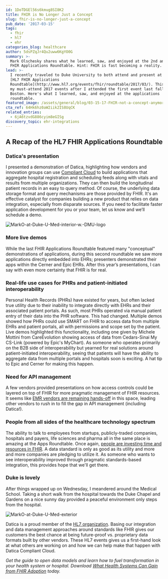 ```yaml
---
id: 1DoTDGEl56s6kmug8SI8K2
title: FHIR is No Longer Just a Concept
slug: fhir-is-no-longer-just-a-concept
pub_date: '2017-03-15'
tags:
  - fhir
  - hl7
  - ehr
categories_blog: healthcare
author: 5dsPZqJr4Qu2uww6KgYO0G
summary: >-
  Mark Olschesky shares what he learned, saw, and enjoyed at the 2nd annual HL7
  FHIR Applications Roundtable. Hint: FHIR is fast becoming a reality.
lead: >-
  I recently traveled to Duke University to both attend and present at the 2nd
  [HL7 FHIR Applications
  Roundtable](http://www.hl7.org/events/fhir/roundtable/2017/03/). This topped
  my must-attend 2017 events after I attended the first event last fall in
  Boston. Here's what I learned, saw, and enjoyed at the applications
  roundtable.
featured_image: /assets/general/blog/03-15-17-FHIR-not-a-concept-anymore-_Marko_.jpg
cta_ref: 64Hk6hz0aW2iik2IS8UqCK
related_entries:
  - 6jA6tzvdG886cyim8eGISg
discovery_topic: ehr-integrations
---
```

## A Recap of the HL7 FHIR Applications Roundtable

### Datica's presentation
I presented a demonstration of Datica, highlighting how vendors and innovation groups can use [Compliant Cloud](https://datica.com/compliant-cloud/) to build applications that aggregate hospital registration and scheduling feeds along with vitals and results from multiple organizations. They can then build the longitudinal patient records in an easy to query method. Of course, the underlying data storage format and query mechanisms are those provided by FHIR. It's an effective catalyst for companies building a new product that relies on data integration, especially from disparate sources. If you need to facilitate faster application development for you or your team, let us know and we’ll schedule a demo.

![MarkO-at-Duke-U-Med-interior-w.-DMU-logo](/assets/general/blog/MarkO-at-Duke-U-Med-interior-w.-DMU-logo.jpg)
 
### More live demos
While the last FHIR Applications Roundtable featured many "conceptual" demonstrations of applications, during this second roundtable we saw more applications directly embedded into EHRs; presenters demonstrated their apps within the Cerner and Epic EHRs. After this year’s presentations, I can say with even more certainty that FHIR is for real.
 
### Real-life use cases for PHRs and patient-initiated interoperability
Personal Health Records (PHRs) have existed for years, but often lacked true utility due to their inability to integrate directly with EHRs and their associated patient portals. As such, most PHRs operated via manual patient entry of their data into the PHR software. This had changed. Multiple demos showed how PHRs could use SMART on FHIR to access data from multiple EHRs and patient portals, all with permissions and scope set by the patient. Live demos highlighted this functionality, including one given by Michele Mottini from CareEvolution showing access of data from Cedars-Sinai My CS-Link (powered by Epic's MyChart). As someone who operates primarily on the B2B side of interoperability but yearned for real solutions around patient-initiated interoperability, seeing that patients will have the ability to aggregate data from multiple portals and hospitals soon is exciting. A hat tip to Epic and Cerner for making this happen.
 
### Need for API management
A few vendors provided presentations on how access controls could be layered on top of FHIR for more pragmatic management of FHIR resources. It seems like [EMR vendors are remaining hands-off](https://datica.com/blog/2017-healthcare-trends-part-three-the-rise-and-fall-of-the-ehr/) in this space, leading other vendors to rush in to fill the gap in API management (including Datica!).
 
### People from all sides of the healthcare technology spectrum
The ability to talk to employees from startups, publicly-traded companies, hospitals and payers, life sciences and pharma all in the same place is amazing at the Apps Roundtable. Once again, [people are investing time and resources in FHIR](https://datica.com/guide/fhir-for-health-systems/). A data standard is only as good as its utility and more and more companies are pledging to utilize it. As someone who wants to see interoperability improved through pragmatic standards-based integration, this provides hope that we'll get there.

### Duke is lovely
After things wrapped up on Wednesday, I meandered around the Medical School. Taking a short walk from the hospital towards the Duke Chapel and Gardens on a nice sunny day provided a peaceful environment only steps from the hospital.

![MarkO-at-Duke-U-Med-exterior](/assets/general/blog/MarkO-at-Duke-U-Med-exterior.jpg)

Datica is a proud member of the [HL7 organization](http://www.hl7.org/). Basing our integration and data management approaches around standards like FHIR gives our customers the best chance at being future-proof vs. proprietary data formats built by other vendors. These HL7 events gives us a first-hand look at what others are working on and how we can help make that happen with Datica Compliant Cloud.

*Get the guide to open data models and learn how to fuel transformation in your health system or hospital. Download [What Health Systems Can Gain from FHIR Adoption](https://datica.com/guide/fhir-for-health-systems/) today.*
  